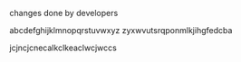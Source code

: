 changes done by developers


abcdefghijklmnopqrstuvwxyz
zyxwvutsrqponmlkjihgfedcba



jcjncjcnecalkclkeaclwcjwccs

